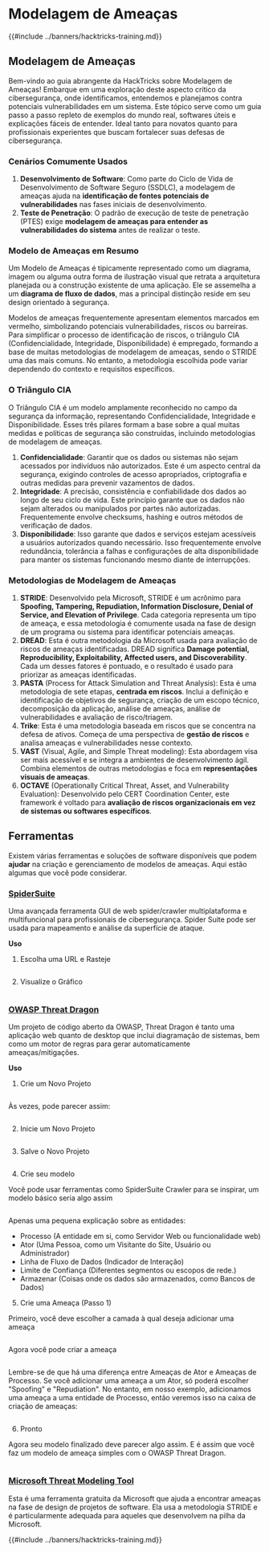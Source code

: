 # Modelagem de Ameaças

{{#include ../banners/hacktricks-training.md}}

## Modelagem de Ameaças

Bem-vindo ao guia abrangente da HackTricks sobre Modelagem de Ameaças! Embarque em uma exploração deste aspecto crítico da cibersegurança, onde identificamos, entendemos e planejamos contra potenciais vulnerabilidades em um sistema. Este tópico serve como um guia passo a passo repleto de exemplos do mundo real, softwares úteis e explicações fáceis de entender. Ideal tanto para novatos quanto para profissionais experientes que buscam fortalecer suas defesas de cibersegurança.

### Cenários Comumente Usados

1. **Desenvolvimento de Software**: Como parte do Ciclo de Vida de Desenvolvimento de Software Seguro (SSDLC), a modelagem de ameaças ajuda na **identificação de fontes potenciais de vulnerabilidades** nas fases iniciais de desenvolvimento.
2. **Teste de Penetração**: O padrão de execução de teste de penetração (PTES) exige **modelagem de ameaças para entender as vulnerabilidades do sistema** antes de realizar o teste.

### Modelo de Ameaças em Resumo

Um Modelo de Ameaças é tipicamente representado como um diagrama, imagem ou alguma outra forma de ilustração visual que retrata a arquitetura planejada ou a construção existente de uma aplicação. Ele se assemelha a um **diagrama de fluxo de dados**, mas a principal distinção reside em seu design orientado à segurança.

Modelos de ameaças frequentemente apresentam elementos marcados em vermelho, simbolizando potenciais vulnerabilidades, riscos ou barreiras. Para simplificar o processo de identificação de riscos, o triângulo CIA (Confidencialidade, Integridade, Disponibilidade) é empregado, formando a base de muitas metodologias de modelagem de ameaças, sendo o STRIDE uma das mais comuns. No entanto, a metodologia escolhida pode variar dependendo do contexto e requisitos específicos.

### O Triângulo CIA

O Triângulo CIA é um modelo amplamente reconhecido no campo da segurança da informação, representando Confidencialidade, Integridade e Disponibilidade. Esses três pilares formam a base sobre a qual muitas medidas e políticas de segurança são construídas, incluindo metodologias de modelagem de ameaças.

1. **Confidencialidade**: Garantir que os dados ou sistemas não sejam acessados por indivíduos não autorizados. Este é um aspecto central da segurança, exigindo controles de acesso apropriados, criptografia e outras medidas para prevenir vazamentos de dados.
2. **Integridade**: A precisão, consistência e confiabilidade dos dados ao longo de seu ciclo de vida. Este princípio garante que os dados não sejam alterados ou manipulados por partes não autorizadas. Frequentemente envolve checksums, hashing e outros métodos de verificação de dados.
3. **Disponibilidade**: Isso garante que dados e serviços estejam acessíveis a usuários autorizados quando necessário. Isso frequentemente envolve redundância, tolerância a falhas e configurações de alta disponibilidade para manter os sistemas funcionando mesmo diante de interrupções.

### Metodologias de Modelagem de Ameaças

1. **STRIDE**: Desenvolvido pela Microsoft, STRIDE é um acrônimo para **Spoofing, Tampering, Repudiation, Information Disclosure, Denial of Service, and Elevation of Privilege**. Cada categoria representa um tipo de ameaça, e essa metodologia é comumente usada na fase de design de um programa ou sistema para identificar potenciais ameaças.
2. **DREAD**: Esta é outra metodologia da Microsoft usada para avaliação de riscos de ameaças identificadas. DREAD significa **Damage potential, Reproducibility, Exploitability, Affected users, and Discoverability**. Cada um desses fatores é pontuado, e o resultado é usado para priorizar as ameaças identificadas.
3. **PASTA** (Process for Attack Simulation and Threat Analysis): Esta é uma metodologia de sete etapas, **centrada em riscos**. Inclui a definição e identificação de objetivos de segurança, criação de um escopo técnico, decomposição da aplicação, análise de ameaças, análise de vulnerabilidades e avaliação de risco/triagem.
4. **Trike**: Esta é uma metodologia baseada em riscos que se concentra na defesa de ativos. Começa de uma perspectiva de **gestão de riscos** e analisa ameaças e vulnerabilidades nesse contexto.
5. **VAST** (Visual, Agile, and Simple Threat modeling): Esta abordagem visa ser mais acessível e se integra a ambientes de desenvolvimento ágil. Combina elementos de outras metodologias e foca em **representações visuais de ameaças**.
6. **OCTAVE** (Operationally Critical Threat, Asset, and Vulnerability Evaluation): Desenvolvido pelo CERT Coordination Center, este framework é voltado para **avaliação de riscos organizacionais em vez de sistemas ou softwares específicos**.

## Ferramentas

Existem várias ferramentas e soluções de software disponíveis que podem **ajudar** na criação e gerenciamento de modelos de ameaças. Aqui estão algumas que você pode considerar.

### [SpiderSuite](https://github.com/3nock/SpiderSuite)

Uma avançada ferramenta GUI de web spider/crawler multiplataforma e multifuncional para profissionais de cibersegurança. Spider Suite pode ser usada para mapeamento e análise da superfície de ataque.

**Uso**

1. Escolha uma URL e Rasteje

<figure><img src="../images/threatmodel_spidersuite_1.png" alt=""><figcaption></figcaption></figure>

2. Visualize o Gráfico

<figure><img src="../images/threatmodel_spidersuite_2.png" alt=""><figcaption></figcaption></figure>

### [OWASP Threat Dragon](https://github.com/OWASP/threat-dragon/releases)

Um projeto de código aberto da OWASP, Threat Dragon é tanto uma aplicação web quanto de desktop que inclui diagramação de sistemas, bem como um motor de regras para gerar automaticamente ameaças/mitigações.

**Uso**

1. Crie um Novo Projeto

<figure><img src="../images/create_new_project_1.jpg" alt=""><figcaption></figcaption></figure>

Às vezes, pode parecer assim:

<figure><img src="../images/1_threatmodel_create_project.jpg" alt=""><figcaption></figcaption></figure>

2. Inicie um Novo Projeto

<figure><img src="../images/launch_new_project_2.jpg" alt=""><figcaption></figcaption></figure>

3. Salve o Novo Projeto

<figure><img src="../images/save_new_project.jpg" alt=""><figcaption></figcaption></figure>

4. Crie seu modelo

Você pode usar ferramentas como SpiderSuite Crawler para se inspirar, um modelo básico seria algo assim

<figure><img src="../images/0_basic_threat_model.jpg" alt=""><figcaption></figcaption></figure>

Apenas uma pequena explicação sobre as entidades:

- Processo (A entidade em si, como Servidor Web ou funcionalidade web)
- Ator (Uma Pessoa, como um Visitante do Site, Usuário ou Administrador)
- Linha de Fluxo de Dados (Indicador de Interação)
- Limite de Confiança (Diferentes segmentos ou escopos de rede.)
- Armazenar (Coisas onde os dados são armazenados, como Bancos de Dados)

5. Crie uma Ameaça (Passo 1)

Primeiro, você deve escolher a camada à qual deseja adicionar uma ameaça

<figure><img src="../images/3_threatmodel_chose-threat-layer.jpg" alt=""><figcaption></figcaption></figure>

Agora você pode criar a ameaça

<figure><img src="../images/4_threatmodel_create-threat.jpg" alt=""><figcaption></figcaption></figure>

Lembre-se de que há uma diferença entre Ameaças de Ator e Ameaças de Processo. Se você adicionar uma ameaça a um Ator, só poderá escolher "Spoofing" e "Repudiation". No entanto, em nosso exemplo, adicionamos uma ameaça a uma entidade de Processo, então veremos isso na caixa de criação de ameaças:

<figure><img src="../images/2_threatmodel_type-option.jpg" alt=""><figcaption></figcaption></figure>

6. Pronto

Agora seu modelo finalizado deve parecer algo assim. E é assim que você faz um modelo de ameaça simples com o OWASP Threat Dragon.

<figure><img src="../images/threat_model_finished.jpg" alt=""><figcaption></figcaption></figure>

### [Microsoft Threat Modeling Tool](https://aka.ms/threatmodelingtool)

Esta é uma ferramenta gratuita da Microsoft que ajuda a encontrar ameaças na fase de design de projetos de software. Ela usa a metodologia STRIDE e é particularmente adequada para aqueles que desenvolvem na pilha da Microsoft.


{{#include ../banners/hacktricks-training.md}}
